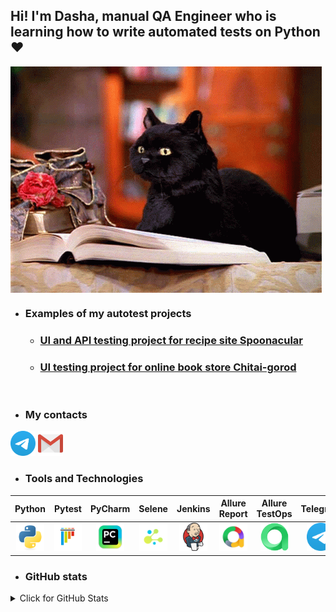 <h2> Hi! I'm Dasha, manual QA Engineer who is learning how to write automated tests on Python <span> ❤ </span> </h2>

<img align="middle" src="design/salem-saberhagen-salem-the-cat.gif" alt="salem_gif" />


* ### Examples of my autotest projects
    - ### <a target="_blank" href="https://github.com/DariaSkorobogatova/qa_guru_spoonacular_test_project">UI and API testing project for recipe site Spoonacular</a>
    - ### <a target="_blank" href="https://github.com/DariaSkorobogatova/qa_guru_python_9_15">UI testing project for online book store Chitai-gorod</a>
<br>

* ### My contacts
<code><a href="https://t.me/dasha_korobok"><img src="/design/icons/telegram.svg" width="40" height="40" title="My Telegram"></a></code>
<code><a href="mailto:daria.a.skorobogatova@gmail.com" target="blank"><img src="/design/icons/gmail.svg" height="40" width="40" title="My email"></a></code>



* ### Tools and Technologies
|                                      Python                                       |                                      Pytest                                       |                                       PyCharm                                       |                                   Selene                                    |                                       Jenkins                                       |                              Allure Report                               |                                      Allure TestOps                                      |                                   Telegram                                   |
|:---------------------------------------------------------------------------------:|:---------------------------------------------------------------------------------:|:-----------------------------------------------------------------------------------:|:---------------------------------------------------------------------------:|:-----------------------------------------------------------------------------------:|:------------------------------------------------------------------------:|:----------------------------------------------------------------------------------------:|:----------------------------------------------------------------------------:|
| <img src="/design/icons/python-original.svg" alt="Python" width="45" height="45"> | <img src="/design/icons/pytest-original.svg" alt="Pytest" width="45" height="45"> | <img src="/design/icons/intellij_pycharm.png" alt="Pycharm" width="45" height="45"> |  <img src="/design/icons/selene.png" alt="Selene" width="45" height="45">   | <img src="/design/icons/jenkins-original.svg" alt="Jenkins" width="45" height="45"> | <img src="/design/icons/allure.png" alt="Allure" width="45" height="45"> | <img src="/design/icons/allure_testops.png" alt="Allure TestOps" width="45" height="45"> | <img src="/design/icons/telegram.svg" alt="Telegram" width="45" height="45"> |


* ### GitHub stats
<details>
<summary>Click for GitHub Stats</summary>

![](http://github-profile-summary-cards.vercel.app/api/cards/profile-details?username=DariaSkorobogatova&theme=github)
<br>

![](http://github-profile-summary-cards.vercel.app/api/cards/repos-per-language?username=DariaSkorobogatova&theme=github) ![](http://github-profile-summary-cards.vercel.app/api/cards/stats?username=DariaSkorobogatova&theme=github)
</details>
